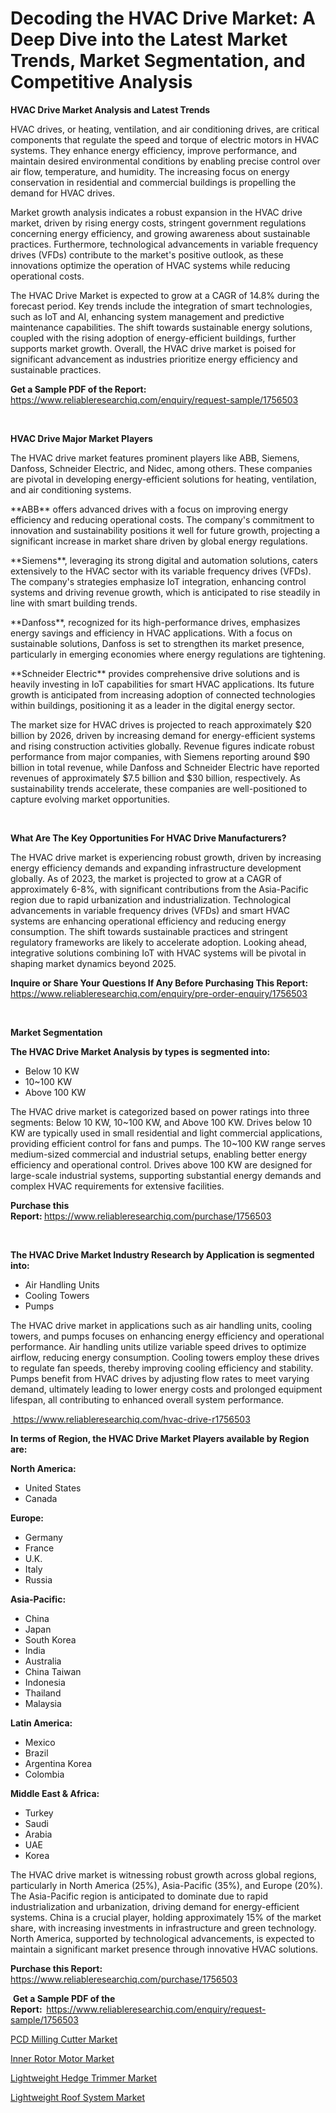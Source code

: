 <p><h1>Decoding the HVAC Drive Market: A Deep Dive into the Latest Market Trends, Market Segmentation, and Competitive Analysis</h1></p><p><strong>HVAC Drive Market Analysis and Latest Trends</strong></p>
<p><p>HVAC drives, or heating, ventilation, and air conditioning drives, are critical components that regulate the speed and torque of electric motors in HVAC systems. They enhance energy efficiency, improve performance, and maintain desired environmental conditions by enabling precise control over air flow, temperature, and humidity. The increasing focus on energy conservation in residential and commercial buildings is propelling the demand for HVAC drives.</p><p>Market growth analysis indicates a robust expansion in the HVAC drive market, driven by rising energy costs, stringent government regulations concerning energy efficiency, and growing awareness about sustainable practices. Furthermore, technological advancements in variable frequency drives (VFDs) contribute to the market's positive outlook, as these innovations optimize the operation of HVAC systems while reducing operational costs.</p><p>The HVAC Drive Market is expected to grow at a CAGR of 14.8% during the forecast period. Key trends include the integration of smart technologies, such as IoT and AI, enhancing system management and predictive maintenance capabilities. The shift towards sustainable energy solutions, coupled with the rising adoption of energy-efficient buildings, further supports market growth. Overall, the HVAC drive market is poised for significant advancement as industries prioritize energy efficiency and sustainable practices.</p></p>
<p><strong>Get a Sample PDF of the Report:&nbsp;</strong> <a href="https://www.reliableresearchiq.com/enquiry/request-sample/1756503?utm_campaign=1087&utm_medium=2&utm_source=Github&utm_content=ia&utm_term=18022025&utm_id=hvac-drive">https://www.reliableresearchiq.com/enquiry/request-sample/1756503</a></p>
<p>&nbsp;</p>
<p><strong>HVAC Drive Major Market Players</strong></p>
<p><p>The HVAC drive market features prominent players like ABB, Siemens, Danfoss, Schneider Electric, and Nidec, among others. These companies are pivotal in developing energy-efficient solutions for heating, ventilation, and air conditioning systems.</p><p>**ABB** offers advanced drives with a focus on improving energy efficiency and reducing operational costs. The company's commitment to innovation and sustainability positions it well for future growth, projecting a significant increase in market share driven by global energy regulations.</p><p>**Siemens**, leveraging its strong digital and automation solutions, caters extensively to the HVAC sector with its variable frequency drives (VFDs). The company's strategies emphasize IoT integration, enhancing control systems and driving revenue growth, which is anticipated to rise steadily in line with smart building trends.</p><p>**Danfoss**, recognized for its high-performance drives, emphasizes energy savings and efficiency in HVAC applications. With a focus on sustainable solutions, Danfoss is set to strengthen its market presence, particularly in emerging economies where energy regulations are tightening.</p><p>**Schneider Electric** provides comprehensive drive solutions and is heavily investing in IoT capabilities for smart HVAC applications. Its future growth is anticipated from increasing adoption of connected technologies within buildings, positioning it as a leader in the digital energy sector.</p><p>The market size for HVAC drives is projected to reach approximately $20 billion by 2026, driven by increasing demand for energy-efficient systems and rising construction activities globally. Revenue figures indicate robust performance from major companies, with Siemens reporting around $90 billion in total revenue, while Danfoss and Schneider Electric have reported revenues of approximately $7.5 billion and $30 billion, respectively. As sustainability trends accelerate, these companies are well-positioned to capture evolving market opportunities.</p></p>
<p>&nbsp;</p>
<p><strong>What Are The Key Opportunities For HVAC Drive Manufacturers?</strong></p>
<p><p>The HVAC drive market is experiencing robust growth, driven by increasing energy efficiency demands and expanding infrastructure development globally. As of 2023, the market is projected to grow at a CAGR of approximately 6-8%, with significant contributions from the Asia-Pacific region due to rapid urbanization and industrialization. Technological advancements in variable frequency drives (VFDs) and smart HVAC systems are enhancing operational efficiency and reducing energy consumption. The shift towards sustainable practices and stringent regulatory frameworks are likely to accelerate adoption. Looking ahead, integrative solutions combining IoT with HVAC systems will be pivotal in shaping market dynamics beyond 2025.</p></p>
<p><strong>Inquire or Share Your Questions If Any Before Purchasing This Report:</strong> <a href="https://www.reliableresearchiq.com/enquiry/pre-order-enquiry/1756503?utm_campaign=1087&utm_medium=2&utm_source=Github&utm_content=ia&utm_term=18022025&utm_id=hvac-drive">https://www.reliableresearchiq.com/enquiry/pre-order-enquiry/1756503</a></p>
<p>&nbsp;</p>
<p><strong>Market Segmentation</strong></p>
<p><strong>The HVAC Drive Market Analysis by types is segmented into:</strong></p>
<p><ul><li>Below 10 KW</li><li>10~100 KW</li><li>Above 100 KW</li></ul></p>
<p><p>The HVAC drive market is categorized based on power ratings into three segments: Below 10 KW, 10~100 KW, and Above 100 KW. Drives below 10 KW are typically used in small residential and light commercial applications, providing efficient control for fans and pumps. The 10~100 KW range serves medium-sized commercial and industrial setups, enabling better energy efficiency and operational control. Drives above 100 KW are designed for large-scale industrial systems, supporting substantial energy demands and complex HVAC requirements for extensive facilities.</p></p>
<p><strong>Purchase this Report:&nbsp;</strong><a href="https://www.reliableresearchiq.com/purchase/1756503?utm_campaign=1087&utm_medium=2&utm_source=Github&utm_content=ia&utm_term=18022025&utm_id=hvac-drive">https://www.reliableresearchiq.com/purchase/1756503</a></p>
<p>&nbsp;</p>
<p><strong>The HVAC Drive Market Industry Research by Application is segmented into:</strong></p>
<p><ul><li>Air Handling Units</li><li>Cooling Towers</li><li>Pumps</li></ul></p>
<p><p>The HVAC drive market in applications such as air handling units, cooling towers, and pumps focuses on enhancing energy efficiency and operational performance. Air handling units utilize variable speed drives to optimize airflow, reducing energy consumption. Cooling towers employ these drives to regulate fan speeds, thereby improving cooling efficiency and stability. Pumps benefit from HVAC drives by adjusting flow rates to meet varying demand, ultimately leading to lower energy costs and prolonged equipment lifespan, all contributing to enhanced overall system performance.</p></p>
<p><a href="https://www.reliableresearchiq.com/hvac-drive-r1756503?utm_campaign=1087&utm_medium=2&utm_source=Github&utm_content=ia&utm_term=18022025&utm_id=hvac-drive">&nbsp;https://www.reliableresearchiq.com/hvac-drive-r1756503</a></p>
<p><strong>In terms of Region, the HVAC Drive Market Players available by Region are:</strong></p>
<p>
    <p> <strong> North America: </strong>
        <ul>
            <li>United States</li>
            <li>Canada</li>
        </ul>
        </p> 
    <p> <strong> Europe: </strong>
        <ul>
            <li>Germany</li>
            <li>France</li>
            <li>U.K.</li>
            <li>Italy</li>
            <li>Russia</li>
        </ul>
        </p> 
    <p> <strong> Asia-Pacific: </strong>
        <ul>
            <li>China</li>
            <li>Japan</li>
            <li>South Korea</li>
            <li>India</li>
            <li>Australia</li>
            <li>China Taiwan</li>
            <li>Indonesia</li>
            <li>Thailand</li>
            <li>Malaysia</li>
        </ul>
        </p> 
    <p> <strong> Latin America: </strong>
        <ul>
            <li>Mexico</li>
            <li>Brazil</li>
            <li>Argentina Korea</li>
            <li>Colombia</li>
        </ul>
        </p> 
    <p> <strong> Middle East & Africa: </strong>
        <ul>
            <li>Turkey</li>
            <li>Saudi</li>
            <li>Arabia</li>
            <li>UAE</li>
            <li>Korea</li>
        </ul>
    </p>
    </p>
<p><p>The HVAC drive market is witnessing robust growth across global regions, particularly in North America (25%), Asia-Pacific (35%), and Europe (20%). The Asia-Pacific region is anticipated to dominate due to rapid industrialization and urbanization, driving demand for energy-efficient systems. China is a crucial player, holding approximately 15% of the market share, with increasing investments in infrastructure and green technology. North America, supported by technological advancements, is expected to maintain a significant market presence through innovative HVAC solutions.</p></p>
<p><strong>Purchase this Report: </strong><a href="https://www.reliableresearchiq.com/purchase/1756503?utm_campaign=1087&utm_medium=2&utm_source=Github&utm_content=ia&utm_term=18022025&utm_id=hvac-drive">https://www.reliableresearchiq.com/purchase/1756503</a></p>
<p>&nbsp;<strong>Get a Sample PDF of the Report:&nbsp;&nbsp;</strong><a href="https://www.reliableresearchiq.com/enquiry/request-sample/1756503?utm_campaign=1087&utm_medium=2&utm_source=Github&utm_content=ia&utm_term=18022025&utm_id=hvac-drive">https://www.reliableresearchiq.com/enquiry/request-sample/1756503</a></p>
<p><strong></strong></p>
<p><p><a href="https://github.com/merkinedry7b/Market-Research-Report-List-1/blob/main/pcd-milling-cutter-market.md?utm_campaign=1087&utm_medium=2&utm_source=Github&utm_content=ia&utm_term=18022025&utm_id=hvac-drive">PCD Milling Cutter Market</a></p><p><a href="https://github.com/nacrehuipie/Market-Research-Report-List-1/blob/main/inner-rotor-motor-market.md?utm_campaign=1087&utm_medium=2&utm_source=Github&utm_content=ia&utm_term=18022025&utm_id=hvac-drive">Inner Rotor Motor Market</a></p><p><a href="https://github.com/urticagebbia/Market-Research-Report-List-1/blob/main/lightweight-hedge-trimmer-market.md?utm_campaign=1087&utm_medium=2&utm_source=Github&utm_content=ia&utm_term=18022025&utm_id=hvac-drive">Lightweight Hedge Trimmer Market</a></p><p><a href="https://github.com/wynonachirei9/Market-Research-Report-List-1/blob/main/lightweight-roof-system-market.md?utm_campaign=1087&utm_medium=2&utm_source=Github&utm_content=ia&utm_term=18022025&utm_id=hvac-drive">Lightweight Roof System Market</a></p></p>